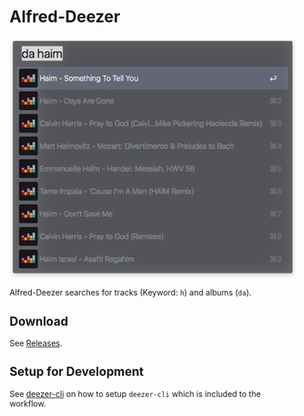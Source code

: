 # Alfred-Deezer

![Example Search for Haim](res/example.png)

Alfred-Deezer searches for tracks (Keyword: `h`) and albums (`da`).

## Download

See [Releases](https://github.com/snipem/alfred-deezer/releases).

## Setup for Development

See [deezer-cli](https://github.com/snipem/deezer-cli) on how to setup `deezer-cli` which is included to the workflow.
